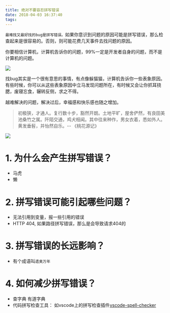 ```yaml
---
title: 绝对不要容忍拼写错误
date: 2018-04-03 16:37:40
tags:
---
```


`最难找又最好找的bug是拼写错误。`如果你意识到问题的原因可能是拼写错误，那么检查起来是很容易的。否则，则可能花费几天事件去找问题的原因。

你要相信计算机，计算机告诉你的问题，99%一定是开发者自身的问题，而不是计算机的问题。

![](http://p3alsaatj.bkt.clouddn.com/20180403205759_9VJNcG_.jpeg)

找bug其实是一个很有意思的事情，有点像躲猫猫，计算机告诉你一些表象原因。有些时候，你可以从这些表象原因中立马发现问题所在，有时候又会让你抓耳挠腮，废寝忘食，辗转反侧，求之不得。

越难解决的问题，解决过后，幸福感和快乐感也随之增加。

> 初极狭，才通人。复行数十步，豁然开朗。土地平旷，屋舍俨然，有良田美池桑竹之属。阡陌交通，鸡犬相闻。其中往来种作，男女衣着，悉如外人。黄发垂髫，并怡然自乐。-- 《桃花源记》

![](http://p3alsaatj.bkt.clouddn.com/20180403205900_TGZuPo_.jpeg)

# 1. 为什么会产生拼写错误？
- 马虎
- 懒

# 2. 拼写错误可能引起哪些问题？
- 无法引用到变量，报一些引用的错误
- HTTP 404, 如果路径拼写错误，那么是会导致请求404的

# 3. 拼写错误的长远影响？
- 有个成语叫`遗臭万年`

# 4. 如何减少拼写错误？
- 查字典 有道字典
- 代码拼写检查工具： 如vscode上的拼写检查插件[vscode-spell-checker](https://github.com/Jason-Rev/vscode-spell-checker)